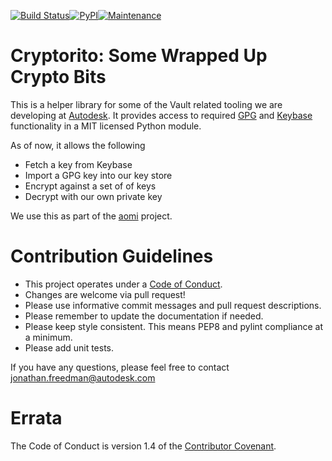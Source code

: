 [![Build Status](https://travis-ci.org/Autodesk/cryptorito.svg?branch=master)](https://travis-ci.org/Autodesk/aomi)[![PyPI](https://img.shields.io/pypi/v/cryptorito.svg)](https://pypi.python.org/pypi/cryptorito)[![Maintenance](https://img.shields.io/maintenance/yes/2017.svg)]()

# Cryptorito: Some Wrapped Up Crypto Bits

This is a helper library for some of the Vault related tooling we are developing at [Autodesk](https://autodesk.github.io/). It provides access to required [GPG](https://www.gnupg.org/) and [Keybase](https://keybase.io/) functionality in a MIT licensed Python module.

As of now, it allows the following

* Fetch a key from Keybase
* Import a GPG key into our key store
* Encrypt against a set of of keys
* Decrypt with our own private key

We use this as part of the [aomi](https://autodesk.github.io/aomi) project.

# Contribution Guidelines

* This project operates under a [Code of Conduct](https://github.com/autodesk/cryptorito/blob/master/code_of_conduct).
* Changes are welcome via pull request!
* Please use informative commit messages and pull request descriptions.
* Please remember to update the documentation if needed.
* Please keep style consistent. This means PEP8 and pylint compliance at a minimum.
* Please add unit tests.

If you have any questions, please feel free to contact <jonathan.freedman@autodesk.com>

# Errata

The Code of Conduct is version 1.4 of the [Contributor Covenant](http://contributor-covenant.org/).
